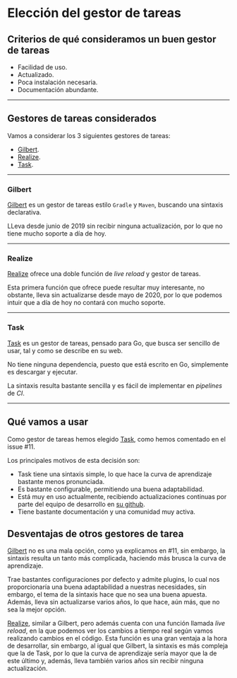 # Elección del gestor de tareas

## Criterios de qué consideramos un buen gestor de tareas

* Facilidad de uso.
* Actualizado.
* Poca instalación necesaria.
* Documentación abundante.

---

## Gestores de tareas considerados

Vamos a considerar los 3 siguientes gestores de tareas:

* [Gilbert](https://github.com/go-gilbert/gilbert).
* [Realize](https://github.com/oxequa/realize).
* [Task](https://taskfile.dev/).

---

### Gilbert

[Gilbert](https://github.com/go-gilbert/gilbert) es un gestor de tareas estilo ```Gradle``` y ```Maven```, buscando una sintaxis declarativa.

LLeva desde junio de 2019 sin recibir ninguna actualización, por lo que no tiene mucho soporte a día de hoy.

---

### Realize

[Realize](https://github.com/oxequa/realize) ofrece una doble función de *live reload* y gestor de tareas.

Esta primera función que ofrece puede resultar muy interesante, no obstante, lleva sin actualizarse desde mayo de 2020, por lo que podemos intuir que a día de hoy no contará con mucho soporte.

---

### Task

[Task](https://taskfile.dev/) es un gestor de tareas, pensado para Go, que busca ser sencillo de usar, tal y como se describe en su web.

No tiene ninguna dependencia, puesto que está escrito en Go, simplemente es descargar y ejecutar.

La sintaxis resulta bastante sencilla y es fácil de implementar en *pipelines* de *CI*.

---

## Qué vamos a usar

Como gestor de tareas hemos elegido [Task](https://taskfile.dev/), como hemos comentado en el issue #11.

Los principales motivos de esta decisión son:

* Task tiene una sintaxis simple, lo que hace la curva de aprendizaje bastante menos pronunciada.
* Es bastante configurable, permitiendo una buena adaptabilidad.
* Está muy en uso actualmente, recibiendo actualizaciones continuas por parte del equipo de desarrollo en [su github](https://github.com/go-task/task).
* Tiene bastante documentación y una comunidad muy activa.

## Desventajas de otros gestores de tarea

[Gilbert](https://github.com/go-gilbert/gilbert) no es una mala opción, como ya explicamos en #11, sin embargo, la sintaxis resulta un tanto más complicada, haciendo más brusca la curva de aprendizaje.

Trae bastantes configuraciones por defecto y admite plugins, lo cual nos proporcionaría una buena adaptabilidad a nuestras necesidades, sin embargo, el tema de la sintaxis hace que no sea una buena apuesta.
Además, lleva sin actualizarse varios años, lo que hace, aún más, que no sea la mejor opción.

[Realize](https://github.com/oxequa/realize), similar a Gilbert, pero además cuenta con una función llamada *live reload*, en la que podemos ver los cambios a tiempo real según vamos realizando cambios en el código. Esta función es una gran ventaja a la hora de desarrollar, sin embargo, al igual que Gilbert, la sintaxis es más compleja que la de Task, por lo que la curva de aprendizaje sería mayor que la de este último y, además, lleva también varios años sin recibir ninguna actualización.
